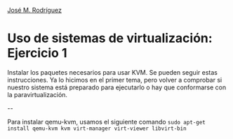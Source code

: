 [José M. Rodríguez](https://github.com/Jmrodriguez90)

Uso de sistemas de virtualización: Ejercicio 1
======================================================================

Instalar los paquetes necesarios para usar KVM. Se pueden seguir estas instrucciones. Ya lo hicimos en el primer tema, pero volver a comprobar si nuestro sistema está preparado para ejecutarlo o hay que conformarse con la paravirtualización.

--

Para instalar qemu-kvm, usamos el siguiente comando `sudo apt-get install qemu-kvm kvm virt-manager virt-viewer libvirt-bin`


